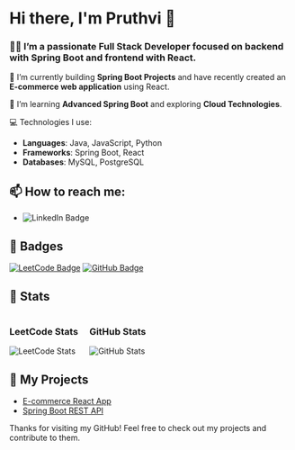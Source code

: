 # Hi there, I'm Pruthvi 👋

### 👨‍💻 I’m a passionate **Full Stack Developer** focused on backend with **Spring Boot** and frontend with **React**.

🔭 I’m currently building **Spring Boot Projects** and have recently created an **E-commerce web application** using React.

🌱 I’m learning **Advanced Spring Boot** and exploring **Cloud Technologies**.

💻 Technologies I use:
- **Languages**: Java, JavaScript, Python
- **Frameworks**: Spring Boot, React
- **Databases**: MySQL, PostgreSQL

## 📫 How to reach me:
- ![LinkedIn Badge](https://img.shields.io/badge/LinkedIn-Pruthvi%20Singama-blue?style=flat-square&logo=linkedin&logoColor=white&link=https://www.linkedin.com/in/pruthvisingamasetti/)
  
## 🚀 Badges
[![LeetCode Badge](https://img.shields.io/badge/LeetCode-Singam_007-yellowgreen?style=flat-square&logo=leetcode&logoColor=white)](https://leetcode.com/u/Singam_007/)
[![GitHub Badge](https://img.shields.io/badge/GitHub-PruthviSingama-black?style=flat-square&logo=github&logoColor=white)](https://github.com/PruthviSingama)

## 🚀 Stats

<div style="display: flex; gap: 20px;">
  <div>
    <h3>LeetCode Stats</h3>
    <img src="https://leetcard.jacoblin.cool/Singam_007?theme=dark&font=robot&extension=leetcode" alt="LeetCode Stats"/>
  </div>
  <div>
    <h3>GitHub Stats</h3>
    <img src="https://github-readme-stats.vercel.app/api?username=SaiPruthvi&show_icons=true&count_private=true&hide=prs&theme=radical" alt="GitHub Stats"/>
  </div>
</div>

## 🌱 My Projects
- [E-commerce React App](https://github.com/PruthviSingama/Ecommerce-React-App)
- [Spring Boot REST API](https://github.com/PruthviSingama/SpringBoot-API)

Thanks for visiting my GitHub! Feel free to check out my projects and contribute to them.
